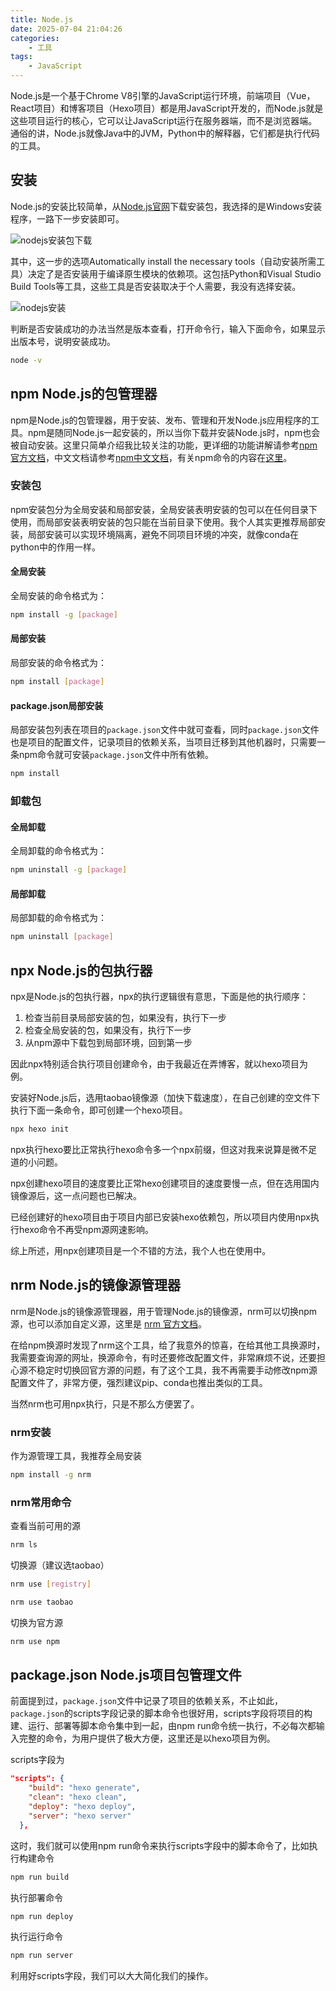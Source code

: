 ```yaml
---
title: Node.js
date: 2025-07-04 21:04:26
categories:
    - 工具
tags:
    - JavaScript
---
```

Node.js是一个基于Chrome V8引擎的JavaScript运行环境，前端项目（Vue，React项目）和博客项目（Hexo项目）都是用JavaScript开发的，而Node.js就是这些项目运行的核心，它可以让JavaScript运行在服务器端，而不是浏览器端。通俗的讲，Node.js就像Java中的JVM，Python中的解释器，它们都是执行代码的工具。

<!-- more -->

## 安装

Node.js的安装比较简单，从[Node.js官网](https://nodejs.org/zh-cn)下载安装包，我选择的是Windows安装程序，一路下一步安装即可。

![nodejs安装包下载](1.png)

其中，这一步的选项Automatically install the necessary tools（自动安装所需工具）决定了是否安装用于编译原生模块的依赖项。这包括Python和Visual Studio Build Tools等工具，这些工具是否安装取决于个人需要，我没有选择安装。

![nodejs安装](2.png)

判断是否安装成功的办法当然是版本查看，打开命令行，输入下面命令，如果显示出版本号，说明安装成功。

```bash
node -v
```

## npm Node.js的包管理器

npm是Node.js的包管理器，用于安装、发布、管理和开发Node.js应用程序的工具。npm是随同Node.js一起安装的，所以当你下载并安装Node.js时，npm也会被自动安装。这里只简单介绍我比较关注的功能，更详细的功能讲解请参考[npm官方文档](https://docs.npmjs.com/)，中文文档请参考[npm中文文档](https://npm.nodejs.cn/)，有关npm命令的内容在[这里](https://npm.nodejs.cn/cli/v11/commands)。

### 安装包

npm安装包分为全局安装和局部安装，全局安装表明安装的包可以在任何目录下使用，而局部安装表明安装的包只能在当前目录下使用。我个人其实更推荐局部安装，局部安装可以实现环境隔离，避免不同项目环境的冲突，就像conda在python中的作用一样。

#### 全局安装

全局安装的命令格式为：

```bash
npm install -g [package]
```

#### 局部安装

局部安装的命令格式为：

```bash
npm install [package]
```

#### package.json局部安装

局部安装包列表在项目的`package.json`文件中就可查看，同时`package.json`文件也是项目的配置文件，记录项目的依赖关系，当项目迁移到其他机器时，只需要一条npm命令就可安装`package.json`文件中所有依赖。

```bash
npm install
```

### 卸载包

#### 全局卸载

全局卸载的命令格式为：

```bash
npm uninstall -g [package]
```

#### 局部卸载

局部卸载的命令格式为：

```bash
npm uninstall [package]
```

## npx Node.js的包执行器

npx是Node.js的包执行器，npx的执行逻辑很有意思，下面是他的执行顺序：

1. 检查当前目录局部安装的包，如果没有，执行下一步
2. 检查全局安装的包，如果没有，执行下一步
3. 从npm源中下载包到局部环境，回到第一步

因此npx特别适合执行项目创建命令，由于我最近在弄博客，就以hexo项目为例。

安装好Node.js后，选用taobao镜像源（加快下载速度），在自己创建的空文件下执行下面一条命令，即可创建一个hexo项目。

```bash
npx hexo init
```

npx执行hexo要比正常执行hexo命令多一个npx前缀，但这对我来说算是微不足道的小问题。

npx创建hexo项目的速度要比正常hexo创建项目的速度要慢一点，但在选用国内镜像源后，这一点问题也已解决。

已经创建好的hexo项目由于项目内部已安装hexo依赖包，所以项目内使用npx执行hexo命令不再受npm源网速影响。

综上所述，用npx创建项目是一个不错的方法，我个人也在使用中。

## nrm Node.js的镜像源管理器

nrm是Node.js的镜像源管理器，用于管理Node.js的镜像源，nrm可以切换npm源，也可以添加自定义源，这里是 [nrm 官方文档](https://github.com/Pana/nrm)。

在给npm换源时发现了nrm这个工具，给了我意外的惊喜，在给其他工具换源时，我需要查询源的网址，换源命令，有时还要修改配置文件，非常麻烦不说，还要担心源不稳定时切换回官方源的问题，有了这个工具，我不再需要手动修改npm源配置文件了，非常方便，强烈建议pip、conda也推出类似的工具。

当然nrm也可用npx执行，只是不那么方便罢了。

### nrm安装

作为源管理工具，我推荐全局安装

```bash
npm install -g nrm
```

### nrm常用命令

查看当前可用的源

```bash
nrm ls
```

切换源（建议选taobao）

```bash
nrm use [registry]
```

```bash
nrm use taobao
```

切换为官方源

```bash
nrm use npm
```

## package.json Node.js项目包管理文件

前面提到过，`package.json`文件中记录了项目的依赖关系，不止如此，`package.json`的scripts字段记录的脚本命令也很好用，scripts字段将项目的构建、运行、部署等脚本命令集中到一起，由npm run命令统一执行，不必每次都输入完整的命令，为用户提供了极大方便，这里还是以hexo项目为例。

scripts字段为

```json package.json
"scripts": {
    "build": "hexo generate",
    "clean": "hexo clean",
    "deploy": "hexo deploy",
    "server": "hexo server"
  },
```

这时，我们就可以使用npm run命令来执行scripts字段中的脚本命令了，比如执行构建命令

```bash
npm run build
```

执行部署命令

```bash
npm run deploy
```

执行运行命令

```bash
npm run server
```

利用好scripts字段，我们可以大大简化我们的操作。
